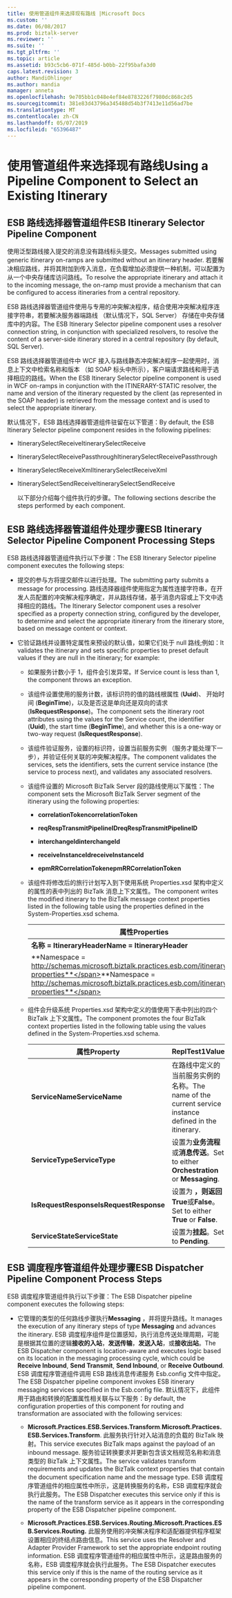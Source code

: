 ```yaml
---
title: 使用管道组件来选择现有路线 |Microsoft Docs
ms.custom: ''
ms.date: 06/08/2017
ms.prod: biztalk-server
ms.reviewer: ''
ms.suite: ''
ms.tgt_pltfrm: ''
ms.topic: article
ms.assetid: b93c5cb6-071f-485d-b0bb-22f95bafa3d0
caps.latest.revision: 3
author: MandiOhlinger
ms.author: mandia
manager: anneta
ms.openlocfilehash: 9e705bb1c048e4ef84e8783226f7980dc868c2d5
ms.sourcegitcommit: 381e83d43796a345488d54b3f7413e11d56ad7be
ms.translationtype: MT
ms.contentlocale: zh-CN
ms.lasthandoff: 05/07/2019
ms.locfileid: "65396487"
---
```

# <a name="using-a-pipeline-component-to-select-an-existing-itinerary"></a><span data-ttu-id="0dad6-102">使用管道组件来选择现有路线</span><span class="sxs-lookup"><span data-stu-id="0dad6-102">Using a Pipeline Component to Select an Existing Itinerary</span></span>
## <a name="esb-itinerary-selector-pipeline-component"></a><span data-ttu-id="0dad6-103">ESB 路线选择器管道组件</span><span class="sxs-lookup"><span data-stu-id="0dad6-103">ESB Itinerary Selector Pipeline Component</span></span>  
 <span data-ttu-id="0dad6-104">使用泛型路线接入提交的消息没有路线标头提交。</span><span class="sxs-lookup"><span data-stu-id="0dad6-104">Messages submitted using generic itinerary on-ramps are submitted without an itinerary header.</span></span> <span data-ttu-id="0dad6-105">若要解决相应路线，并将其附加到传入消息，在负载增加必须提供一种机制，可以配置为从一个中央存储库访问路线。</span><span class="sxs-lookup"><span data-stu-id="0dad6-105">To resolve the appropriate itinerary and attach it to the incoming message, the on-ramp must provide a mechanism that can be configured to access itineraries from a central repository.</span></span>  

 <span data-ttu-id="0dad6-106">ESB 路线选择器管道组件使用与专用的冲突解决程序，结合使用冲突解决程序连接字符串，若要解决服务器端路线 （默认情况下，SQL Server） 存储在中央存储库中的内容。</span><span class="sxs-lookup"><span data-stu-id="0dad6-106">The ESB Itinerary Selector pipeline component uses a resolver connection string, in conjunction with specialized resolvers, to resolve the content of a server-side itinerary stored in a central repository (by default, SQL Server).</span></span>  

 <span data-ttu-id="0dad6-107">ESB 路线选择器管道组件中 WCF 接入与路线静态冲突解决程序一起使用时，消息上下文中检索名称和版本 （如 SOAP 标头中所示），客户端请求路线和用于选择相应的路线。</span><span class="sxs-lookup"><span data-stu-id="0dad6-107">When the ESB Itinerary Selector pipeline component is used in WCF on-ramps in conjunction with the ITINERARY-STATIC resolver, the name and version of the itinerary requested by the client (as represented in the SOAP header) is retrieved from the message context and is used to select the appropriate itinerary.</span></span>  

 <span data-ttu-id="0dad6-108">默认情况下，ESB 路线选择器管道组件驻留在以下管道：</span><span class="sxs-lookup"><span data-stu-id="0dad6-108">By default, the ESB Itinerary Selector pipeline component resides in the following pipelines:</span></span>  

- <span data-ttu-id="0dad6-109">ItinerarySelectReceive</span><span class="sxs-lookup"><span data-stu-id="0dad6-109">ItinerarySelectReceive</span></span>  

- <span data-ttu-id="0dad6-110">ItinerarySelectReceivePassthrough</span><span class="sxs-lookup"><span data-stu-id="0dad6-110">ItinerarySelectReceivePassthrough</span></span>  

- <span data-ttu-id="0dad6-111">ItinerarySelectReceiveXml</span><span class="sxs-lookup"><span data-stu-id="0dad6-111">ItinerarySelectReceiveXml</span></span>  

- <span data-ttu-id="0dad6-112">ItinerarySelectSendReceive</span><span class="sxs-lookup"><span data-stu-id="0dad6-112">ItinerarySelectSendReceive</span></span>  

  <span data-ttu-id="0dad6-113">以下部分介绍每个组件执行的步骤。</span><span class="sxs-lookup"><span data-stu-id="0dad6-113">The following sections describe the steps performed by each component.</span></span>  

## <a name="esb-itinerary-selector-pipeline-component-processing-steps"></a><span data-ttu-id="0dad6-114">ESB 路线选择器管道组件处理步骤</span><span class="sxs-lookup"><span data-stu-id="0dad6-114">ESB Itinerary Selector Pipeline Component Processing Steps</span></span>  
 <span data-ttu-id="0dad6-115">ESB 路线选择器管道组件执行以下步骤：</span><span class="sxs-lookup"><span data-stu-id="0dad6-115">The ESB Itinerary Selector pipeline component executes the following steps:</span></span>  

- <span data-ttu-id="0dad6-116">提交的参与方将提交邮件以进行处理。</span><span class="sxs-lookup"><span data-stu-id="0dad6-116">The submitting party submits a message for processing.</span></span> <span data-ttu-id="0dad6-117">路线选择器组件使用指定为属性连接字符串，在开发人员配置的冲突解决程序确定，并从路线存储，基于消息内容或上下文中选择相应的路线。</span><span class="sxs-lookup"><span data-stu-id="0dad6-117">The Itinerary Selector component uses a resolver specified as a property connection string, configured by the developer, to determine and select the appropriate itinerary from the itinerary store, based on message content or context.</span></span>  

- <span data-ttu-id="0dad6-118">它验证路线并设置特定属性来预设的默认值，如果它们处于 null 路线;例如：</span><span class="sxs-lookup"><span data-stu-id="0dad6-118">It validates the itinerary and sets specific properties to preset default values if they are null in the itinerary; for example:</span></span>  

  - <span data-ttu-id="0dad6-119">如果服务计数小于 1，组件会引发异常。</span><span class="sxs-lookup"><span data-stu-id="0dad6-119">If Service count is less than 1, the component throws an exception.</span></span>  

  - <span data-ttu-id="0dad6-120">该组件设置使用的服务计数，该标识符的值的路线根属性 (**Uuid**)、 开始时间 (**BeginTime**)，以及是否这是单向还是双向的请求 (**IsRequestResponse**)。</span><span class="sxs-lookup"><span data-stu-id="0dad6-120">The component sets the itinerary root attributes using the values for the Service count, the identifier (**Uuid**), the start time (**BeginTime**), and whether this is a one-way or two-way request (**IsRequestResponse**).</span></span>  

  - <span data-ttu-id="0dad6-121">该组件验证服务，设置的标识符，设置当前服务实例 （服务才能处理下一步），并验证任何关联的冲突解决程序。</span><span class="sxs-lookup"><span data-stu-id="0dad6-121">The component validates the services, sets the identifiers, sets the current service instance (the service to process next), and validates any associated resolvers.</span></span>  

  - <span data-ttu-id="0dad6-122">该组件设置的 Microsoft BizTalk Server 段的路线使用以下属性：</span><span class="sxs-lookup"><span data-stu-id="0dad6-122">The component sets the Microsoft BizTalk Server segment of the itinerary using the following properties:</span></span>  

    -   <span data-ttu-id="0dad6-123">**correlationToken**</span><span class="sxs-lookup"><span data-stu-id="0dad6-123">**correlationToken**</span></span>  

    -   <span data-ttu-id="0dad6-124">**reqRespTransmitPipelineID**</span><span class="sxs-lookup"><span data-stu-id="0dad6-124">**reqRespTransmitPipelineID**</span></span>  

    -   <span data-ttu-id="0dad6-125">**interchangeId**</span><span class="sxs-lookup"><span data-stu-id="0dad6-125">**interchangeId**</span></span>  

    -   <span data-ttu-id="0dad6-126">**receiveInstanceId**</span><span class="sxs-lookup"><span data-stu-id="0dad6-126">**receiveInstanceId**</span></span>  

    -   <span data-ttu-id="0dad6-127">**epmRRCorrelationToken**</span><span class="sxs-lookup"><span data-stu-id="0dad6-127">**epmRRCorrelationToken**</span></span>  

  - <span data-ttu-id="0dad6-128">该组件将修改后的旅行计划写入到下使用系统 Properties.xsd 架构中定义的属性的表中列出的 BizTalk 消息上下文属性。</span><span class="sxs-lookup"><span data-stu-id="0dad6-128">The component writes the modified itinerary to the BizTalk message context properties listed in the following table using the properties defined in the System-Properties.xsd schema.</span></span>  


    |                                           <span data-ttu-id="0dad6-129">属性</span><span class="sxs-lookup"><span data-stu-id="0dad6-129">Properties</span></span>                                           |
    |------------------------------------------------------------------------------------------------|
    |                                   <span data-ttu-id="0dad6-130">**名称 = ItineraryHeader**</span><span class="sxs-lookup"><span data-stu-id="0dad6-130">**Name = ItineraryHeader**</span></span>                                   |
    | <span data-ttu-id="0dad6-131">**Namespace = http://schemas.microsoft.biztalk.practices.esb.com/itinerary/system-properties**</span><span class="sxs-lookup"><span data-stu-id="0dad6-131">**Namespace = http://schemas.microsoft.biztalk.practices.esb.com/itinerary/system-properties**</span></span> |


  - <span data-ttu-id="0dad6-132">组件会升级系统 Properties.xsd 架构中定义的值使用下表中列出的四个 BizTalk 上下文属性。</span><span class="sxs-lookup"><span data-stu-id="0dad6-132">The component promotes the four BizTalk context properties listed in the following table using the values defined in the System-Properties.xsd schema.</span></span>  

    |<span data-ttu-id="0dad6-133">属性</span><span class="sxs-lookup"><span data-stu-id="0dad6-133">Property</span></span>|<span data-ttu-id="0dad6-134">ReplTest1</span><span class="sxs-lookup"><span data-stu-id="0dad6-134">Value</span></span>|  
    |--------------|-----------|  
    |<span data-ttu-id="0dad6-135">**ServiceName**</span><span class="sxs-lookup"><span data-stu-id="0dad6-135">**ServiceName**</span></span>|<span data-ttu-id="0dad6-136">在路线中定义的当前服务实例的名称。</span><span class="sxs-lookup"><span data-stu-id="0dad6-136">The name of the current service instance defined in the itinerary.</span></span>|  
    |<span data-ttu-id="0dad6-137">**ServiceType**</span><span class="sxs-lookup"><span data-stu-id="0dad6-137">**ServiceType**</span></span>|<span data-ttu-id="0dad6-138">设置为**业务流程**或**消息传送**。</span><span class="sxs-lookup"><span data-stu-id="0dad6-138">Set to either **Orchestration** or **Messaging**.</span></span>|  
    |<span data-ttu-id="0dad6-139">**IsRequestResponse**</span><span class="sxs-lookup"><span data-stu-id="0dad6-139">**IsRequestResponse**</span></span>|<span data-ttu-id="0dad6-140">设置为 **，则返回 True**或**False**。</span><span class="sxs-lookup"><span data-stu-id="0dad6-140">Set to either **True** or **False**.</span></span>|  
    |<span data-ttu-id="0dad6-141">**ServiceState**</span><span class="sxs-lookup"><span data-stu-id="0dad6-141">**ServiceState**</span></span>|<span data-ttu-id="0dad6-142">设置为**挂起**。</span><span class="sxs-lookup"><span data-stu-id="0dad6-142">Set to **Pending**.</span></span>|  

## <a name="esb-dispatcher-pipeline-component-process-steps"></a><span data-ttu-id="0dad6-143">ESB 调度程序管道组件处理步骤</span><span class="sxs-lookup"><span data-stu-id="0dad6-143">ESB Dispatcher Pipeline Component Process Steps</span></span>  
 <span data-ttu-id="0dad6-144">ESB 调度程序管道组件执行以下步骤：</span><span class="sxs-lookup"><span data-stu-id="0dad6-144">The ESB Dispatcher pipeline component executes the following steps:</span></span>  

-   <span data-ttu-id="0dad6-145">它管理的类型的任何路线步骤执行**Messaging** ，并将提升路线。</span><span class="sxs-lookup"><span data-stu-id="0dad6-145">It manages the execution of any itinerary steps of type **Messaging** and advances the itinerary.</span></span> <span data-ttu-id="0dad6-146">ESB 调度程序组件是位置感知，执行消息传送处理周期，可能是根据其位置的逻辑**接收的入站**，**发送传输**，**发送入站**，或**接收出站**。</span><span class="sxs-lookup"><span data-stu-id="0dad6-146">The ESB Dispatcher component is location-aware and executes logic based on its location in the messaging processing cycle, which could be **Receive Inbound**, **Send Transmit**, **Send Inbound**, or **Receive Outbound**.</span></span> <span data-ttu-id="0dad6-147">ESB 调度程序管道组件调用 ESB 路线消息传递服务 Esb.config 文件中指定。</span><span class="sxs-lookup"><span data-stu-id="0dad6-147">The ESB Dispatcher pipeline component invokes ESB itinerary messaging services specified in the Esb.config file.</span></span> <span data-ttu-id="0dad6-148">默认情况下，此组件用于路由和转换的配置属性相关联与以下服务：</span><span class="sxs-lookup"><span data-stu-id="0dad6-148">By default, the configuration properties of this component for routing and transformation are associated with the following services:</span></span>  

    -   <span data-ttu-id="0dad6-149">**Microsoft.Practices.ESB.Services.Transform**.</span><span class="sxs-lookup"><span data-stu-id="0dad6-149">**Microsoft.Practices.ESB.Services.Transform**.</span></span> <span data-ttu-id="0dad6-150">此服务执行针对入站消息的负载的 BizTalk 映射。</span><span class="sxs-lookup"><span data-stu-id="0dad6-150">This service executes BizTalk maps against the payload of an inbound message.</span></span> <span data-ttu-id="0dad6-151">服务验证转换要求并更新包含该文档规范名称和消息类型的 BizTalk 上下文属性。</span><span class="sxs-lookup"><span data-stu-id="0dad6-151">The service validates transform requirements and updates the BizTalk context properties that contain the document specification name and the message type.</span></span> <span data-ttu-id="0dad6-152">ESB 调度程序管道组件的相应属性中所示，这是转换服务的名称，ESB 调度程序就会执行此服务。</span><span class="sxs-lookup"><span data-stu-id="0dad6-152">The ESB Dispatcher executes this service only if this is the name of the transform service as it appears in the corresponding property of the ESB Dispatcher pipeline component.</span></span>  

    -   <span data-ttu-id="0dad6-153">**Microsoft.Practices.ESB.Services.Routing.**</span><span class="sxs-lookup"><span data-stu-id="0dad6-153">**Microsoft.Practices.ESB.Services.Routing.**</span></span> <span data-ttu-id="0dad6-154">此服务使用的冲突解决程序和适配器提供程序框架设置相应的终结点路由信息。</span><span class="sxs-lookup"><span data-stu-id="0dad6-154">This service uses the Resolver and Adapter Provider Framework to set the appropriate endpoint routing information.</span></span> <span data-ttu-id="0dad6-155">ESB 调度程序管道组件的相应属性中所示，这是路由服务的名称，ESB 调度程序就会执行此服务。</span><span class="sxs-lookup"><span data-stu-id="0dad6-155">The ESB Dispatcher executes this service only if this is the name of the routing service as it appears in the corresponding property of the ESB Dispatcher pipeline component.</span></span>
